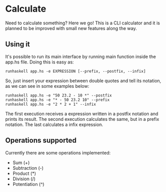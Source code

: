 # Calculate
Need to calculate something? Here we go! This is a CLI calculator and it is planned to be improved with small new features along the way.

## Using it
It's possible to run its main interface by running main function inside the app.hs file. Doing this is easy as:
```
runhaskell app.hs -e EXPRESSION [--prefix, --postfix, --infix]
```
So, just insert your expression between double quotes and tell its notation, as we can see in some examples below:
```
runhaskell app.hs -e "50 23.2 - 10 *" --postfix
runhaskell app.hs -e "* - 50 23.2 10" --prefix
runhaskell app.hs -e "2 * 2 + 1" --infix
```

The first execution receives a expression written in a postfix notation and prints its result. The second execution calculates the same, but in a prefix notation. The last calculates a infix expression.

## Operations supported
Currently there are some operations implemented:
  * Sum (+)
  * Subtraction (-)
  * Product (*)
  * Division (/)
  * Potentiation (^)
